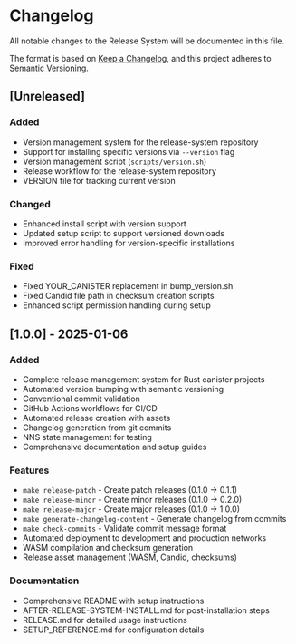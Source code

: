 # Changelog

All notable changes to the Release System will be documented in this file.

The format is based on [Keep a Changelog](https://keepachangelog.com/en/1.0.0/),
and this project adheres to [Semantic Versioning](https://semver.org/spec/v2.0.0.html).

## [Unreleased]

### Added
- Version management system for the release-system repository
- Support for installing specific versions via `--version` flag
- Version management script (`scripts/version.sh`)
- Release workflow for the release-system repository
- VERSION file for tracking current version

### Changed
- Enhanced install script with version support
- Updated setup script to support versioned downloads
- Improved error handling for version-specific installations

### Fixed
- Fixed YOUR_CANISTER replacement in bump_version.sh
- Fixed Candid file path in checksum creation scripts
- Enhanced script permission handling during setup

## [1.0.0] - 2025-01-06

### Added
- Complete release management system for Rust canister projects
- Automated version bumping with semantic versioning
- Conventional commit validation
- GitHub Actions workflows for CI/CD
- Automated release creation with assets
- Changelog generation from git commits
- NNS state management for testing
- Comprehensive documentation and setup guides

### Features
- `make release-patch` - Create patch releases (0.1.0 → 0.1.1)
- `make release-minor` - Create minor releases (0.1.0 → 0.2.0)  
- `make release-major` - Create major releases (0.1.0 → 1.0.0)
- `make generate-changelog-content` - Generate changelog from commits
- `make check-commits` - Validate commit message format
- Automated deployment to development and production networks
- WASM compilation and checksum generation
- Release asset management (WASM, Candid, checksums)

### Documentation
- Comprehensive README with setup instructions
- AFTER-RELEASE-SYSTEM-INSTALL.md for post-installation steps
- RELEASE.md for detailed usage instructions
- SETUP_REFERENCE.md for configuration details
